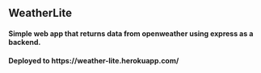 <h2>WeatherLite</h2>
<h4>Simple web app that returns data from openweather using express as a backend.</h4>
<h4>Deployed to https://weather-lite.herokuapp.com/</h4>
